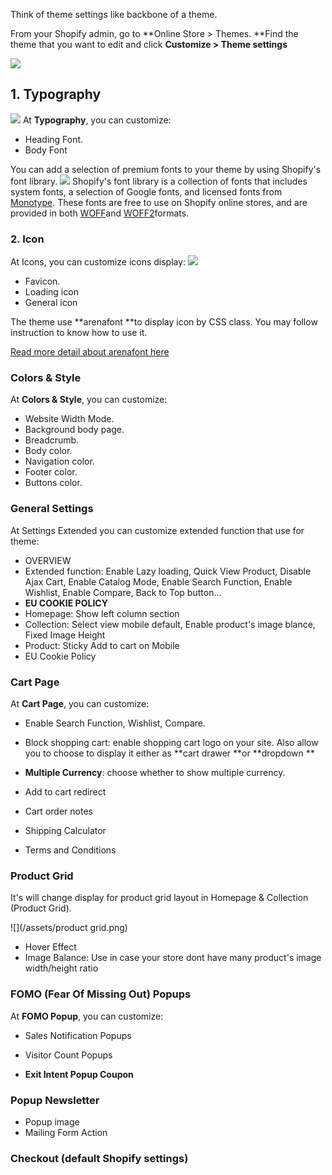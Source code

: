Think of theme settings like backbone of a theme.

From your Shopify admin, go to **Online Store &gt; Themes. **Find the theme that you want to edit and click **Customize &gt; Theme settings**

![](/assets/setting-01.png)

## 1. Typography
![](/assets/Typo.png)
At **Typography**, you can customize:

* Heading Font.
* Body Font

You can add a selection of premium fonts to your theme by using Shopify's font library.
![](/assets/Shopifyfont.png)
Shopify's font library is a collection of fonts that includes system fonts, a selection of Google fonts, and licensed fonts from [Monotype](https://www.monotype.com/). These fonts are free to use on Shopify online stores, and are provided in both [WOFF](https://caniuse.com/#feat=woff)and [WOFF2](https://caniuse.com/#feat=woff2)formats.

### 2. Icon

At Icons, you can customize icons display:
![](/assets/icon-mediacenter.png)

* Favicon.
* Loading icon
* General icon

The theme use **arenafont **to display icon by CSS class. You may follow instruction to know how to use it.

[Read more detail about arenafont here](/how-to-use-and-update-arenafont.md)

### Colors & Style

At **Colors & Style**, you can customize:

* Website Width Mode.
* Background body page.
* Breadcrumb.
* Body color.
* Navigation color.
* Footer color.
* Buttons color.

### General Settings

At Settings Extended you can customize extended function that use for theme:

* OVERVIEW
* Extended function: Enable Lazy loading, Quick View Product, Disable Ajax Cart, Enable Catalog Mode, Enable Search Function, Enable Wishlist, Enable Compare, Back to Top button...
* **EU COOKIE POLICY**
* Homepage: Show left column section
* Collection: Select view mobile default, Enable product's image blance, Fixed Image Height
* Product: Sticky Add to cart on Mobile
* EU Cookie Policy

### Cart Page

At **Cart Page**, you can customize:

* Enable Search Function, Wishlist, Compare.

* Block shopping cart: enable shopping cart logo on your site. Also allow you to choose to display it either as **cart drawer **or **dropdown **

* **Multiple Currency**: choose whether to show multiple currency.

* Add to cart redirect

* Cart order notes

* Shipping Calculator

* Terms and Conditions

### Product Grid

It's will change display for product grid layout in Homepage & Collection \(Product Grid\).

![](/assets/product grid.png)

* Hover Effect
* Image Balance: Use in case your store dont have many product's image width/height ratio

### FOMO \(Fear Of Missing Out\) Popups

At **FOMO Popup**, you can customize:

* Sales Notification Popups

* Visitor Count Popups

* **Exit Intent Popup Coupon**

### Popup Newsletter

* Popup image
* Mailing Form Action

### Checkout \(default Shopify settings\)



